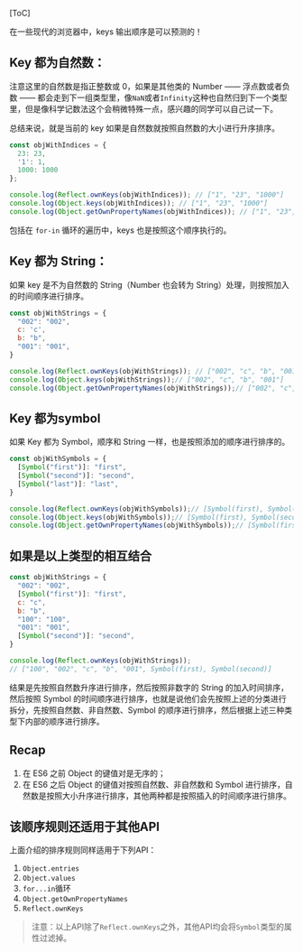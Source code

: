 [ToC]

在一些现代的浏览器中，keys 输出顺序是可以预测的！

## Key 都为自然数：

注意这里的自然数是指正整数或 0，如果是其他类的 Number —— 浮点数或者负数 —— 都会走到下一组类型里，像`NaN`或者`Infinity`这种也自然归到下一个类型里，但是像科学记数法这个会稍微特殊一点，感兴趣的同学可以自己试一下。

总结来说，就是当前的 key 如果是自然数就按照自然数的大小进行升序排序。

```js
const objWithIndices = {
  23: 23,
  '1': 1,
  1000: 1000
};

console.log(Reflect.ownKeys(objWithIndices)); // ["1", "23", "1000"]
console.log(Object.keys(objWithIndices)); // ["1", "23", "1000"]
console.log(Object.getOwnPropertyNames(objWithIndices)); // ["1", "23", "1000"]
```

包括在 `for-in` 循环的遍历中，keys 也是按照这个顺序执行的。

## Key 都为 String：

如果 key 是不为自然数的 String（Number 也会转为 String）处理，则按照加入的时间顺序进行排序。

```js
const objWithStrings = {
  "002": "002",
  c: 'c',
  b: "b",
  "001": "001",
}

console.log(Reflect.ownKeys(objWithStrings)); // ["002", "c", "b", "001"]
console.log(Object.keys(objWithStrings));// ["002", "c", "b", "001"]
console.log(Object.getOwnPropertyNames(objWithStrings));// ["002", "c", "b", "001"]
```

## Key 都为symbol

如果 Key 都为 Symbol，顺序和 String 一样，也是按照添加的顺序进行排序的。

```js
const objWithSymbols = {
  [Symbol("first")]: "first",
  [Symbol("second")]: "second",
  [Symbol("last")]: "last",
}

console.log(Reflect.ownKeys(objWithSymbols));// [Symbol(first), Symbol(second), Symbol(last)]
console.log(Object.keys(objWithSymbols));// [Symbol(first), Symbol(second), Symbol(last)]
console.log(Object.getOwnPropertyNames(objWithSymbols));// [Symbol(first), Symbol(second), Symbol(last)]
```



## 如果是以上类型的相互结合

```js
const objWithStrings = {
  "002": "002",
  [Symbol("first")]: "first",
  c: "c",
  b: "b",
  "100": "100",
  "001": "001",
  [Symbol("second")]: "second",
}

console.log(Reflect.ownKeys(objWithStrings));
// ["100", "002", "c", "b", "001", Symbol(first), Symbol(second)]
```

结果是先按照自然数升序进行排序，然后按照非数字的 String 的加入时间排序，然后按照 Symbol 的时间顺序进行排序，也就是说他们会先按照上述的分类进行拆分，先按照自然数、非自然数、Symbol 的顺序进行排序，然后根据上述三种类型下内部的顺序进行排序。



## Recap

1. 在 ES6 之前 Object 的键值对是无序的；
2. 在 ES6 之后 Object 的键值对按照自然数、非自然数和 Symbol 进行排序，自然数是按照大小升序进行排序，其他两种都是按照插入的时间顺序进行排序。



## 该顺序规则还适用于其他API

上面介绍的排序规则同样适用于下列API：

1. `Object.entries`
2. `Object.values`
3. `for...in`循环
4. `Object.getOwnPropertyNames`
5. `Reflect.ownKeys`

> 注意：以上API除了`Reflect.ownKeys`之外，其他API均会将`Symbol`类型的属性过滤掉。